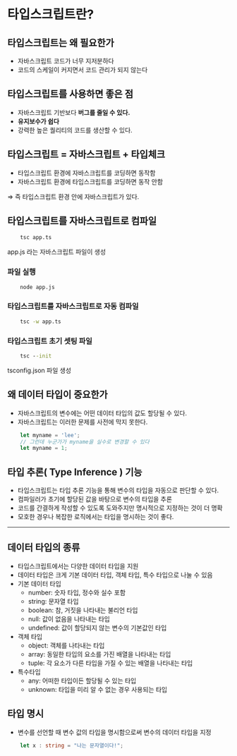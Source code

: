 # 타입스크립트란?

## 타입스크립트는 왜 필요한가

- 자바스크립트 코드가 너무 지저분하다
- 코드의 스케일이 커지면서 코드 관리가 되지 않는다

## 타입스크립트를 사용하면 좋은 점

- 자바스크립트 기반보다 **버그를 줄일 수 있다.**
- **유지보수가 쉽다**
- 강력한 높은 퀄리티의 코드를 생산할 수 있다.

## 타입스크립트 = 자바스크립트 + 타입체크

- 타입스크립트 환경에 자바스크립트를 코딩하면 동작함
- 자바스크립트 환경에 타입스크립트를 코딩하면 동작 안함

⇒ 즉 타입스크립트 환경 안에 자바스크립트가 있다.

## 타입스크립트를 자바스크립트로 컴파일
```cmd
    tsc app.ts
```

app.js 라는 자바스크립트 파일이 생성

### 파일 실행
```cmd
    node app.js
```

### 타입스크립트를 자바스크립트로 자동 컴파일
```cmd
    tsc -w app.ts
```

### 타입스크립트 초기 셋팅 파일
```cmd
    tsc --init
```

tsconfig.json 파일 생성

## 왜 데이터 타입이 중요한가
- 자바스크립트의 변수에는 어떤 데이터 타입의 값도 할당될 수 있다.
- 자바스크립트는 이러한 문제를 사전에 막지 못한다.
```js
    let myname = 'lee';
    // 그런데 누군가가 myname을 실수로 변경할 수 있다
    let myname = 1;
```

## 타입 추론( Type Inference ) 기능
- 타입스크립트는 타입 추론 기능을 통해 변수의 타입을 자동으로 판단할 수 있다.
- 컴파일러가 초기에 할당된 값을 바탕으로 변수의 타입을 추론
- 코드를 간결하게 작성할 수 있도록 도와주지만 명시적으로 지정하는 것이 더 명확
- 모호한 경우나 복잡한 로직에서는 타입을 명시하는 것이 좋다.
 
---

## 데이터 타입의 종류
- 타입스크립트에서는 다양한 데이터 타입을 지원
- 데이터 타입은 크게 기본 데이터 타입, 객체 타입, 특수 타입으로 나눌 수 있음
- 기본 데이터 타입
  - number: 숫자 타입, 정수와 실수 포함
  - string: 문자열 타입
  - boolean: 참, 거짓을 나타내는 불리언 타입
  - null: 값이 없음을 나타내는 타입
  - undefined: 값이 할당되지 않는 변수의 기본값인 타입
- 객체 타입
  - object: 객체를 나타내는 타입
  - array: 동일한 타입의 요소를 가진 배열을 나타내는 타입
  - tuple: 각 요소가 다른 타입을 가질 수 있는 배열을 나타내는 타입
- 특수타입
  - any: 어떠한 타입이든 할당될 수 있는 타입
  - unknown: 타입을 미리 알 수 없는 경우 사용되는 타입 

## 타입 명시
- 변수를 선언할 때 변수 값의 타입을 명시함으로써 변수의 데이터 타입을 지정

```ts
    let x : string = "나는 문자열이다!";
```